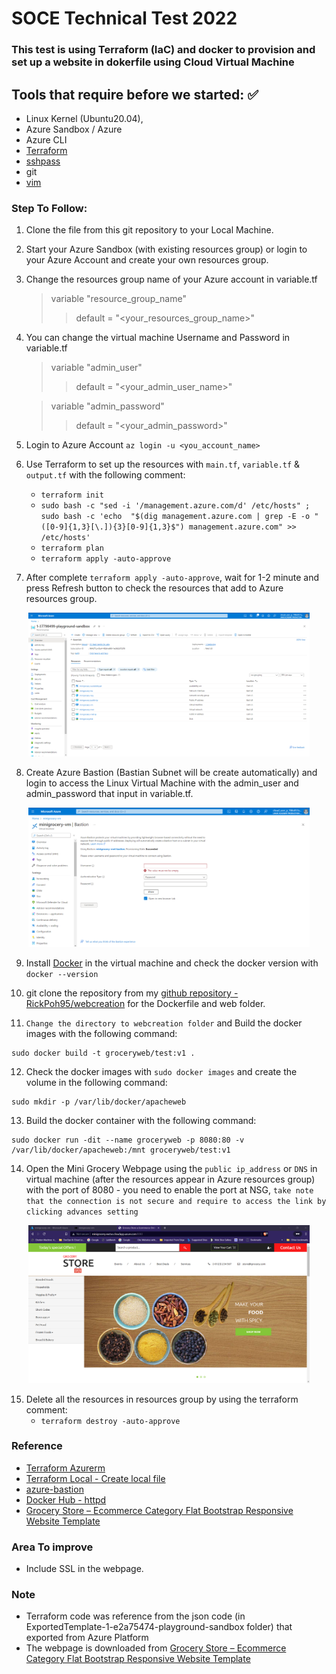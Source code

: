 # SOCE Technical Test 2022 #

### This test is using Terraform (IaC) and docker to provision and set up a website in dokerfile using Cloud Virtual Machine
## Tools that require before we started: :white_check_mark:

* Linux Kernel (Ubuntu20.04),
* Azure Sandbox / Azure 
* Azure CLI
* [Terraform](https://cloudlinuxtech.com/install-terraform-on-ubuntu-uninstall-terraform/)
* [sshpass](https://installati.one/ubuntu/20.04/sshpass/)
* git
* [vim](https://www.cyberciti.biz/faq/howto-install-vim-on-ubuntu-linux/)

### Step To Follow: 

1. Clone the file from this git repository to your Local Machine.
2. Start your Azure Sandbox (with existing resources group) or login to your Azure Account and create your own resources group.
3. Change the resources group name of your Azure account in variable.tf 
    > variable "resource_group_name" 
    >> default = "<your_resources_group_name>"
4. You can change the virtual machine Username and Password in variable.tf 
    > variable "admin_user"
    >> default = "<your_admin_user_name>"
    
    > variable "admin_password" 
    >> default = "<your_admin_password>"
5. Login to Azure Account ```az login -u <you_account_name>```
6. Use Terraform to set up the resources with `main.tf`, `variable.tf` & `output.tf` with the following comment: 
   * `terraform init`
   * `sudo bash -c "sed -i '/management.azure.com/d' /etc/hosts" ; sudo bash -c 'echo  "$(dig management.azure.com | grep -E -o "([0-9]{1,3}[\.]){3}[0-9]{1,3}$") management.azure.com" >> /etc/hosts'`
   * `terraform plan`
   * `terraform apply -auto-approve`
7. After complete `terraform apply -auto-approve`, wait for 1-2 minute and press Refresh button to check the resources that add to Azure resources group.
<p align="center">
  <img src="./images/resources_portal.png" width="450" title="private connection">

8. Create Azure Bastion (Bastian Subnet will be create automatically) and login to access the Linux Virtual Machine with the admin_user and admin_password that input in variable.tf.
<p align="center">
  <img src="./images/bastian.png" width="450" title="private connection">

9. Install [Docker](https://www.digitalocean.com/community/tutorials/how-to-install-and-use-docker-on-ubuntu-20-04) in the virtual machine and check the docker version with `docker --version` 

10. git clone the repository from my [github repository - RickPoh95/webcreation](https://github.com/RickPoh95/webcreation) for the Dockerfile and web folder.

11. `Change the directory to webcreation folder` and Build the docker images with the following command:
```
sudo docker build -t groceryweb/test:v1 .
```

12. Check the docker images with `sudo docker images` and create the volume in the following command: 
```
sudo mkdir -p /var/lib/docker/apacheweb
```

13. Build the docker container with the following command:
```
sudo docker run -dit --name groceryweb -p 8080:80 -v /var/lib/docker/apacheweb:/mnt groceryweb/test:v1
```

14. Open the Mini Grocery Webpage using the `public ip_address` or `DNS` in virtual machine (after the resources appear in Azure resources group) with the port of 8080 - you need to enable the port at NSG, `take note that the connection is not secure and require to access the link by clicking advances setting`
<p align="center">
  <img src="./images/minigrocery_page.png" width="450" title="private connection">


15. Delete all the resources in resources group by using the terraform comment:
    * `terraform destroy -auto-approve`

### Reference

* [Terraform Azurerm](https://registry.terraform.io/providers/hashicorp/azurerm/latest/docs/resources/network_security_group)
* [Terraform Local - Create local file](https://registry.terraform.io/providers/hashicorp/local/latest/docs/resources/file)
* [azure-bastion](https://registry.terraform.io/modules/kumarvna/azure-bastion/azurerm/latest)
* [Docker Hub - httpd](https://hub.docker.com/_/httpd)
* [Grocery Store – Ecommerce Category Flat Bootstrap Responsive Website Template](https://w3layouts.com/template/grocery-store-ecommerce-online-shopping-category-flat-bootstrap-responsive-web-template/)

### Area To improve
* Include SSL in the webpage.


### Note

* Terraform code was reference from the json code (in ExportedTemplate-1-e2a75474-playground-sandbox folder) that exported from Azure Platform
* The webpage is downloaded from [Grocery Store – Ecommerce Category Flat Bootstrap Responsive Website Template](https://w3layouts.com/template/grocery-store-ecommerce-online-shopping-category-flat-bootstrap-responsive-web-template/)






    



